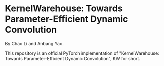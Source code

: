 # KernelWarehouse: Towards Parameter-Efficient Dynamic Convolution

By Chao Li and Anbang Yao.

This repository is an official PyTorch implementation of "KernelWarehouse: Towards Parameter-Efficient Dynamic Convolution", KW for short. 

